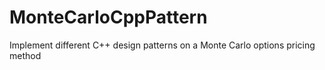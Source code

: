 MonteCarloCppPattern
====================

Implement different C++ design patterns on a Monte Carlo options pricing method